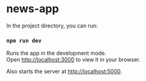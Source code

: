 # news-app

In the project directory, you can run:

### `npm run dev`

Runs the app in the development mode.\
Open [http://localhost:3000](http://localhost:3000) to view it in your browser.

Also starts the server at [http://localhost:5000](http://localhost:5000).